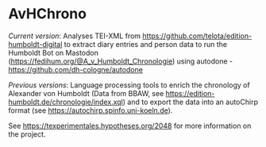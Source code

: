 # AvHChrono
*Current version*: Analyses TEI-XML from https://github.com/telota/edition-humboldt-digital to extract diary entries and person data to run the Humboldt Bot on Mastodon (https://fedihum.org/@A_v_Humboldt_Chronologie) using autodone - https://github.com/dh-cologne/autodone

*Previous versions*: Language processing tools to enrich the chronology of Alexander von Humboldt (Data from BBAW, see https://edition-humboldt.de/chronologie/index.xql) and to export the data into an autoChirp format (see https://autochirp.spinfo.uni-koeln.de). 



See https://texperimentales.hypotheses.org/2048 for more information on the project.


